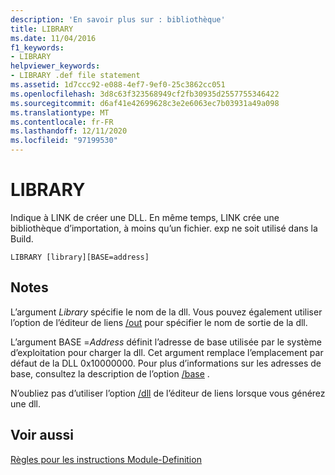 ```yaml
---
description: 'En savoir plus sur : bibliothèque'
title: LIBRARY
ms.date: 11/04/2016
f1_keywords:
- LIBRARY
helpviewer_keywords:
- LIBRARY .def file statement
ms.assetid: 1d7ccc92-e088-4ef7-9ef0-25c3862cc051
ms.openlocfilehash: 3d8c63f323568949cf2fb30935d2557755346422
ms.sourcegitcommit: d6af41e42699628c3e2e6063ec7b03931a49a098
ms.translationtype: MT
ms.contentlocale: fr-FR
ms.lasthandoff: 12/11/2020
ms.locfileid: "97199530"
---
```

# <a name="library"></a>LIBRARY

Indique à LINK de créer une DLL. En même temps, LINK crée une bibliothèque d’importation, à moins qu’un fichier. exp ne soit utilisé dans la Build.

```
LIBRARY [library][BASE=address]
```

## <a name="remarks"></a>Notes

L’argument *Library* spécifie le nom de la dll. Vous pouvez également utiliser l’option de l’éditeur de liens [/out](out-output-file-name.md) pour spécifier le nom de sortie de la dll.

L’argument BASE =*Address* définit l’adresse de base utilisée par le système d’exploitation pour charger la dll. Cet argument remplace l’emplacement par défaut de la DLL 0x10000000. Pour plus d’informations sur les adresses de base, consultez la description de l’option [/base](base-base-address.md) .

N’oubliez pas d’utiliser l’option [/dll](dll-build-a-dll.md) de l’éditeur de liens lorsque vous générez une dll.

## <a name="see-also"></a>Voir aussi

[Règles pour les instructions Module-Definition](rules-for-module-definition-statements.md)
